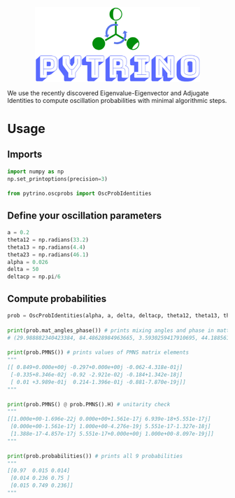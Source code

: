 
<p align="center" width="100%">
    <img width="75%" src="logo.png"> 
</p>

We use the recently discovered Eigenvalue-Eigenvector and Adjugate Identities to compute oscillation probabilities with minimal algorithmic steps.

# Usage

## Imports
```Python
import numpy as np
np.set_printoptions(precision=3)

from pytrino.oscprobs import OscProbIdentities
```

## Define your oscillation parameters

```Python
a = 0.2
theta12 = np.radians(33.2)
theta13 = np.radians(4.4)
theta23 = np.radians(46.1)
alpha = 0.026
delta = 50
deltacp = np.pi/6
```

## Compute probabilities
```Python
prob = OscProbIdentities(alpha, a, delta, deltacp, theta12, theta13, theta23)

print(prob.mat_angles_phase()) # prints mixing angles and phase in matter
# (29.988882340423384, 84.48628984963665, 3.5930259417910695, 44.188561816129464)

print(prob.PMNS()) # prints values of PMNS matrix elements
"""
[[ 0.849+0.000e+00j -0.297+0.000e+00j -0.062-4.318e-01j]
 [-0.335+8.346e-02j -0.92 -2.921e-02j -0.184+1.342e-18j]
 [ 0.01 +3.989e-01j  0.214-1.396e-01j -0.881-7.870e-19j]]
"""

print(prob.PMNS() @ prob.PMNS().H) # unitarity check
"""
[[1.000e+00-1.696e-22j 0.000e+00+1.561e-17j 6.939e-18+5.551e-17j]
 [0.000e+00-1.561e-17j 1.000e+00-4.276e-19j 5.551e-17-1.327e-18j]
 [1.388e-17-4.857e-17j 5.551e-17+0.000e+00j 1.000e+00-8.097e-19j]]
"""

print(prob.probabilities()) # prints all 9 probabilities
"""
[[0.97  0.015 0.014]
 [0.014 0.236 0.75 ]
 [0.015 0.749 0.236]]
"""
```